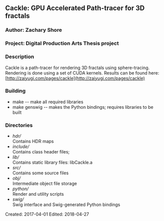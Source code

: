 ## Cackle: GPU Accelerated Path-tracer for 3D fractals
### Author: Zachary Shore
### Project: Digital Production Arts Thesis project

### Description

Cackle is a path-tracer for rendering 3D fractals using sphere-tracing. Rendering is done using a set of CUDA kernels. Results can be found here: [http://zaiyugi.com/pages/cackle](http://zaiyugi.com/pages/cackle)

### Building
*  make -- make all required libraries
*  make genswig -- makes the Python bindings; requires libraries to be built

### Directories
*  _hdr/_  
   Contains HDR maps 
*  _include/_  
   Contains class header files;
*  _lib/_  
   Contains static library files: libCackle.a
*  _src/_  
   Contains some source files
*  _obj/_  
   Intermediate object file storage
*  _python/_  
   Render and utility scripts
*  _swig/_  
   Swig interface and Swig-generated Python bindings

Created: 2017-04-01 
Edited: 2018-04-27
 
